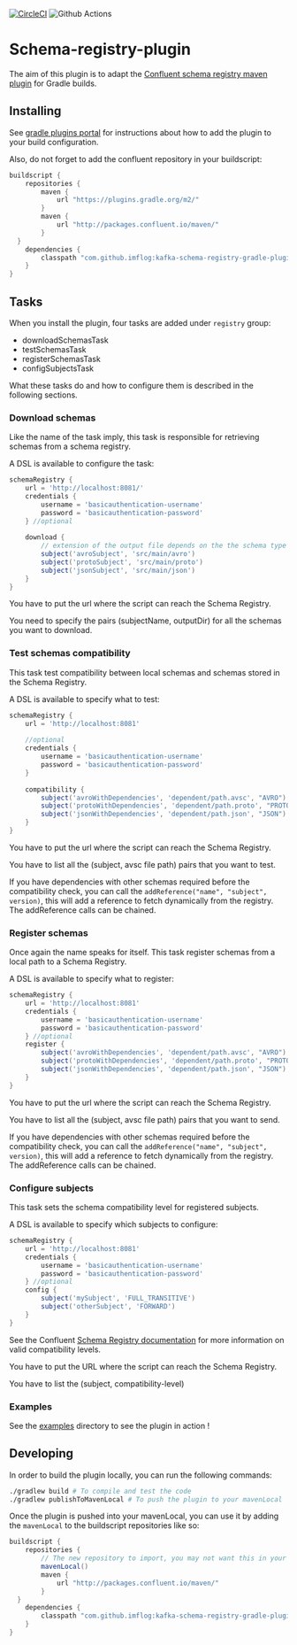 [![CircleCI](https://circleci.com/gh/ImFlog/schema-registry-plugin/tree/master.svg?style=svg)](https://circleci.com/gh/ImFlog/schema-registry-plugin/tree/master)
![Github Actions](https://github.com/ImFlog/schema-registry-plugin/workflows/Master/badge.svg)

# Schema-registry-plugin
The aim of this plugin is to adapt the [Confluent schema registry maven plugin](https://docs.confluent.io/current/schema-registry/docs/maven-plugin.html) for Gradle builds.

## Installing
See [gradle plugins portal](https://plugins.gradle.org/plugin/com.github.imflog.kafka-schema-registry-gradle-plugin)
for instructions about how to add the plugin to your build configuration.

Also, do not forget to add the confluent repository in your buildscript:
```groovy
buildscript {
    repositories {
        maven {
            url "https://plugins.gradle.org/m2/"
        }
        maven {
            url "http://packages.confluent.io/maven/"
        }
  }
    dependencies {
        classpath "com.github.imflog:kafka-schema-registry-gradle-plugin:X.X.X"
    }
}
```
## Tasks
When you install the plugin, four tasks are added under `registry` group:
* downloadSchemasTask
* testSchemasTask
* registerSchemasTask
* configSubjectsTask

What these tasks do and how to configure them is described in the following sections.
### Download schemas
Like the name of the task imply, this task is responsible for retrieving schemas from a schema registry.

A DSL is available to configure the task:
```groovy
schemaRegistry {
    url = 'http://localhost:8081/'
    credentials {
        username = 'basicauthentication-username'
        password = 'basicauthentication-password'
    } //optional
    
    download {
        // extension of the output file depends on the the schema type
        subject('avroSubject', 'src/main/avro')
        subject('protoSubject', 'src/main/proto')
        subject('jsonSubject', 'src/main/json')
    }
}
```
You have to put the url where the script can reach the Schema Registry.

You need to specify the pairs (subjectName, outputDir) for all the schemas you want to download. 

### Test schemas compatibility
This task test compatibility between local schemas and schemas stored in the Schema Registry.

A DSL is available to specify what to test:
```groovy
schemaRegistry {
    url = 'http://localhost:8081'
    
    //optional
    credentials {
        username = 'basicauthentication-username'
        password = 'basicauthentication-password'
    }
    
    compatibility {
        subject('avroWithDependencies', 'dependent/path.avsc', "AVRO").addReference('avroSubject', 'avroSubjectType', 1)
        subject('protoWithDependencies', 'dependent/path.proto', "PROTOBUF").addReference('protoSubject', 'protoSubjectType', 1)
        subject('jsonWithDependencies', 'dependent/path.json', "JSON").addReference('jsonSubject', 'jsonSubjectType', 1)
    }
}
```
You have to put the url where the script can reach the Schema Registry.

You have to list all the (subject, avsc file path) pairs that you want to test. 

If you have dependencies with other schemas required before the compatibility check,
you can call the `addReference("name", "subject", version)`, this will add a reference to fetch dynamically from the registry.
The addReference calls can be chained.

### Register schemas
Once again the name speaks for itself.
This task register schemas from a local path to a Schema Registry.

A DSL is available to specify what to register:
```groovy
schemaRegistry {
    url = 'http://localhost:8081'
    credentials {
        username = 'basicauthentication-username'
        password = 'basicauthentication-password'
    } //optional
    register {
        subject('avroWithDependencies', 'dependent/path.avsc', "AVRO").addReference('avroSubject', 'avroSubjectType', 1)
        subject('protoWithDependencies', 'dependent/path.proto', "PROTOBUF").addReference('protoSubject', 'protoSubjectType', 1)
        subject('jsonWithDependencies', 'dependent/path.json', "JSON").addReference('jsonSubject', 'jsonSubjectType', 1)
    }
}
```
You have to put the url where the script can reach the Schema Registry.

You have to list all the (subject, avsc file path) pairs that you want to send.

If you have dependencies with other schemas required before the compatibility check,
you can call the `addReference("name", "subject", version)`, this will add a reference to fetch dynamically from the registry.
The addReference calls can be chained.

### Configure subjects

This task sets the schema compatibility level for registered subjects.

A DSL is available to specify which subjects to configure:
```groovy
schemaRegistry {
    url = 'http://localhost:8081'
    credentials {
        username = 'basicauthentication-username'
        password = 'basicauthentication-password'
    } //optional
    config {
        subject('mySubject', 'FULL_TRANSITIVE')
        subject('otherSubject', 'FORWARD')
    }
}
```

See the Confluent
[Schema Registry documentation](https://docs.confluent.io/current/schema-registry/avro.html#compatibility-types)
for more information on valid compatibility levels.

You have to put the URL where the script can reach the Schema Registry.

You have to list the (subject, compatibility-level) 

### Examples
See the [examples](examples) directory to see the plugin in action !

## Developing
In order to build the plugin locally, you can run the following commands:
```bash
./gradlew build # To compile and test the code
./gradlew publishToMavenLocal # To push the plugin to your mavenLocal
```

Once the plugin is pushed into your mavenLocal, you can use it by 
adding the `mavenLocal` to the buildscript repositories like so:
```groovy
buildscript {
    repositories {
        // The new repository to import, you may not want this in your final gradle configuration.
        mavenLocal()
        maven {
            url "http://packages.confluent.io/maven/"
        }
  }
    dependencies {
        classpath "com.github.imflog:kafka-schema-registry-gradle-plugin:X.X.X-SNAPSHOT"
    }
}
```

